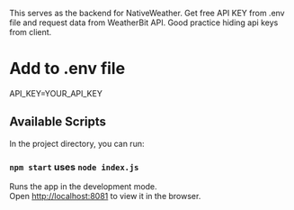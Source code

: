 This serves as the backend for NativeWeather. Get free API KEY from .env file and request data from WeatherBit API. Good practice hiding api keys from client.

# Add to .env file
API_KEY=YOUR_API_KEY

## Available Scripts

In the project directory, you can run:

### `npm start` uses `node index.js`

Runs the app in the development mode.\
Open [http://localhost:8081](http://localhost:8081) to view it in the browser.